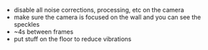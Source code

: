 - disable all noise corrections, processing, etc on the camera
- make sure the camera is focused on the wall and you can see the speckles
- ~4s between frames
- put stuff on the floor to reduce vibrations

